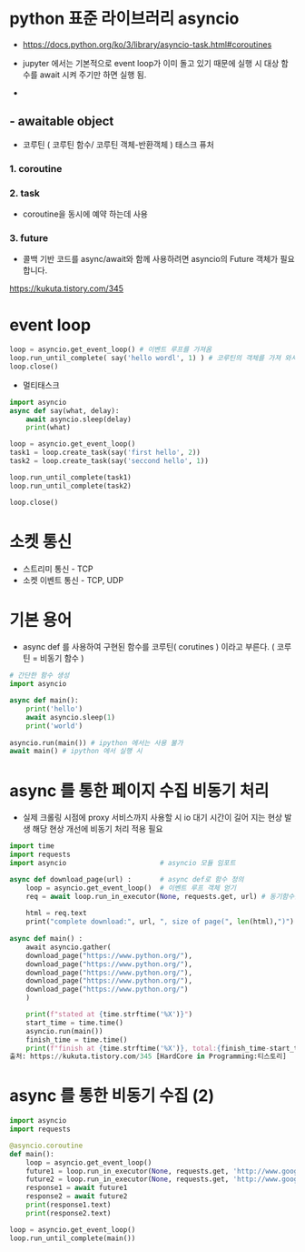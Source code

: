 
# python 표준 라이브러리 asyncio 
- https://docs.python.org/ko/3/library/asyncio-task.html#coroutines


- jupyter 에서는 기본적으로 event loop가 이미 돌고 있기 때문에 실행 시 대상 함수를 await 시켜 주기만 하면 실행 됨. 
- 

## - awaitable object
- 코루틴 ( 코루틴 함수/ 코루틴 객체-반환객체 ) 태스크 퓨처

### 1. coroutine 

### 2. task
- coroutine을 동시에 예약 하는데 사용 
### 3. future
- 콜백 기반 코드를 async/await와 함께 사용하려면 asyncio의 Future 객체가 필요합니다.

https://kukuta.tistory.com/345

# event loop
```py
loop = asyncio.get_event_loop() # 이벤트 루프를 가져옴
loop.run_until_complete( say('hello wordl', 1) ) # 코루틴의 객체를 가져 와서 loop에 등록 후 coroutine이 종료 되면 해당 loop를 종료
loop.close()

```

- 멀티태스크
```py
import asyncio
async def say(what, delay):
    await asyncio.sleep(delay)
    print(what)

loop = asyncio.get_event_loop()
task1 = loop.create_task(say('first hello', 2))
task2 = loop.create_task(say('seccond hello', 1))

loop.run_until_complete(task1)
loop.run_until_complete(task2)

loop.close()
```


# 소켓 통신
- 스트리미 통신 - TCP
- 소켓 이벤트 통신 - TCP, UDP


# 기본 용어
- async def 를 사용하여 구현된 함수를 코루틴( corutines ) 이라고 부른다. ( 코루틴 = 비동기 함수 )
```py
# 간단한 함수 생성 
import asyncio

async def main():
    print('hello')
    await asyncio.sleep(1)
    print('world')
    
asyncio.run(main()) # ipython 에서는 사용 불가 
await main() # ipython 에서 실행 시
```




# async 를 통한 페이지 수집 비동기 처리 
- 실제 크롤링 시점에 proxy 서비스까지 사용할 시 io 대기 시간이 길어 지는 현상 발생 해당 현상 개선에 비동기 처리 적용 필요
```py
import time
import requests
import asyncio                       # asyncio 모듈 임포트

async def download_page(url) :       # async def로 함수 정의
    ​​​​loop = asyncio.get_event_loop()  # 이벤트 루프 객체 얻기
    ​​​​req = await loop.run_in_executor(None, requests.get, url) # 동기함수를 비동기로 호출
    ​​​​
    ​​​​html = req.text
    ​​​​print("complete download:", url, ", size of page(", len(html),")")
​​​​
async def main() :
    ​​​​await asyncio.gather(
    ​​​​​​​​download_page("https://www.python.org/"),
    ​​​​​​​​download_page("https://www.python.org/"),
    ​​​​​​​​download_page("https://www.python.org/"),
    ​​​​​​​​download_page("https://www.python.org/"),
    ​​​​​​​​download_page("https://www.python.org/")
    ​​​​)    

    print(f"stated at {time.strftime('%X')}")
    start_time = time.time()
    asyncio.run(main())
    finish_time = time.time()
    print(f"finish at {time.strftime('%X')}, total:{finish_time-start_time} sec(s)")
출처: https://kukuta.tistory.com/345 [HardCore in Programming:티스토리]
```



# async 를 통한 비동기 수집 (2)
```py
import asyncio
import requests

@asyncio.coroutine
def main():
    loop = asyncio.get_event_loop()
    future1 = loop.run_in_executor(None, requests.get, 'http://www.google.com')
    future2 = loop.run_in_executor(None, requests.get, 'http://www.google.co.uk')
    response1 = await future1
    response2 = await future2
    print(response1.text)
    print(response2.text)

loop = asyncio.get_event_loop()
loop.run_until_complete(main())
```